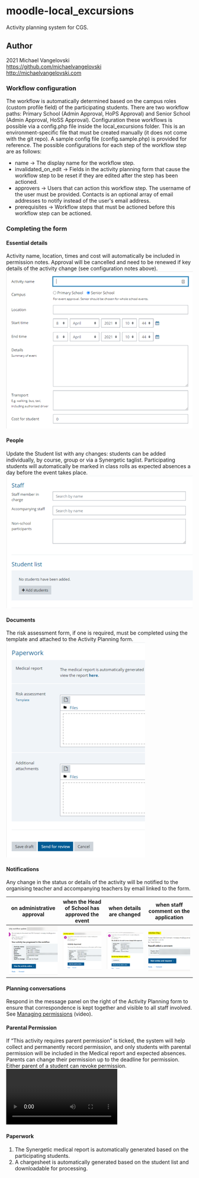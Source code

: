 # moodle-local_excursions

Activity planning system for CGS.

Author
--------
2021 Michael Vangelovski<br/>
<https://github.com/michaelvangelovski><br/>
<http://michaelvangelovski.com><br/>

### Workflow configuration
The workflow is automatically determined based on the campus roles (custom profile field) of the participating students. There are two workflow paths: Primary School (Admin Approval, HoPS Approval) and Senior School (Admin Approval, HoSS Approval). Configuration these workflows is possible via a config.php file inside the local_excursions folder. This is an environment-specific file that must be created manually (it does not come with the git repo). A sample config file (config.sample.php) is provided for reference. The possible configurations for each step of the workflow step are as follows:
 - name → The display name for the workflow step.
 - invalidated_on_edit → Fields in the activity planning form that cause the workflow step to be reset if they are edited after the step has been actioned.
 - approvers → Users that can action this workflow step. The username of the user must be provided. Contacts is an optional array of email addresses to notify instead of the user's email address.
 - prerequisites → Workflow steps that must be actioned before this workflow step can be actioned.

### Completing the form

#### Essential details
Activity name, location, times and cost will automatically be included in permission notes. Approval will be cancelled and need to be renewed if key details of the activity change (see configuration notes above).
![](/screenshots/local_excursions_general_details.png?raw=true)

#### People
Update the Student list with any changes: students can be added individually, by course, group or via a Synergetic taglist. Participating students will automatically be marked in class rolls as expected absences a day before the event takes place.
![](/screenshots/local_excursions_people.png?raw=true)

#### Documents
The risk assessment form, if one is required, must be completed using the template and attached to the Activity Planning form.
![](/screenshots/local_excursions_documents.png?raw=true)

#### Notifications
Any change in the status or details of the activity will be notified to the organising teacher and accompanying teachers by email linked to the form.

on administrative approval | when the Head of School has approved the event | when details are changed | when staff comment on the application
--- | --- | --- | ---
![](/screenshots/local_excursions_notifications_adminapp.png?raw=true) | ![](/screenshots/local_excursions_notifications_headapp.png?raw=true) | ![](/screenshots/local_excursions_notifications_changes.png?raw=true) | ![](/screenshots/local_excursions_notifications_comment.png?raw=true)
			
#### Planning conversations
Respond in the message panel on the right of the Activity Planning form to ensure that correspondence is kept together and visible to all staff involved.
See [Managing permissions](https://screencast-o-matic.com/watch/crfihZVnjFJ) (video).

#### Parental Permission
If “This activity requires parent permission” is ticked, the system will help collect and permanently record permission, and only students with parental permission will be included in the Medical report and expected absences. Parents can change their permission up to the deadline for permission. Either parent of a student can revoke permission.
![](https://github.com/cgs-ets/testtesttest/blob/main/screenshots/local_excursions_permissions.mp4?raw=true)

#### Paperwork
1. The Synergetic medical report is automatically generated based on the participating students. 
2. A chargesheet is automatically generated based on the student list and downloadable for processing.
